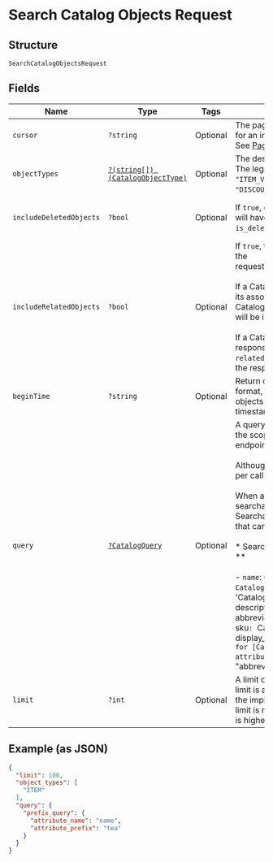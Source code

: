 
# Search Catalog Objects Request

## Structure

`SearchCatalogObjectsRequest`

## Fields

| Name | Type | Tags | Description | Getter | Setter |
|  --- | --- | --- | --- | --- | --- |
| `cursor` | `?string` | Optional | The pagination cursor returned in the previous response. Leave unset for an initial request.<br>See [Pagination](https://developer.squareup.com/docs/basics/api101/pagination) for more information. | getCursor(): ?string | setCursor(?string cursor): void |
| `objectTypes` | [`?(string[]) (CatalogObjectType)`](/doc/models/catalog-object-type.md) | Optional | The desired set of object types to appear in the search results.<br>The legal values are taken from the CatalogObjectType enum: `"ITEM"`, `"ITEM_VARIATION"`, `"CATEGORY"`,<br>`"DISCOUNT"`, `"TAX"`, `"MODIFIER"`, or `"MODIFIER_LIST"`. | getObjectTypes(): ?array | setObjectTypes(?array objectTypes): void |
| `includeDeletedObjects` | `?bool` | Optional | If `true`, deleted objects will be included in the results. Deleted objects will have their<br>`is_deleted` field set to `true`. | getIncludeDeletedObjects(): ?bool | setIncludeDeletedObjects(?bool includeDeletedObjects): void |
| `includeRelatedObjects` | `?bool` | Optional | If `true`, the response will include additional objects that are related to the<br>requested object, as follows:<br><br>If a CatalogItem is returned in the object field of the response,<br>its associated CatalogCategory, CatalogTax objects,<br>CatalogImage objects and CatalogModifierList objects<br>will be included in the `related_objects` field of the response.<br><br>If a CatalogItemVariation is returned in the object field of the<br>response, its parent CatalogItem will be included in the `related_objects` field of<br>the response. | getIncludeRelatedObjects(): ?bool | setIncludeRelatedObjects(?bool includeRelatedObjects): void |
| `beginTime` | `?string` | Optional | Return objects modified after this [timestamp](https://developer.squareup.com/docs/build-basics/working-with-dates), in RFC 3339<br>format, e.g., `2016-09-04T23:59:33.123Z`. The timestamp is exclusive - objects with a<br>timestamp equal to `begin_time` will not be included in the response. | getBeginTime(): ?string | setBeginTime(?string beginTime): void |
| `query` | [`?CatalogQuery`](/doc/models/catalog-query.md) | Optional | A query composed of one or more different types of filters to narrow the scope of targeted objects when calling the `SearchCatalogObjects` endpoint.<br><br>Although a query can have multiple filters, only one query is allowed per call to [SearchCatalogObjects](#endpoint-Catalog-SearchCatalogObjects).<br><br>When a query filter is based on an attribute, the attribute must be searchable.<br>Searchable attributes are listed as follows, along their parent types that can be searched for with applicable query filters.<br><br>* Searchable attribute and objects queryable by searchable attributes **<br><br>- `name`:  `CatalogItem`, `CatalogItemVariation`, `CatelogCatogry`, `CatalogTax`, `CatalogDiscount`, `CatalogModifier`, 'CatalogModifierList`,`CatalogItemOption`,`CatalogItemOptionValue`<br>- `description`: `CatalogItem`, `CatalogItemOptionValue`<br>- `abbreviation`: `CatalogItem`<br>- `upc`: `CatalogItemVariation`<br>- `sku`: `CatalogItemVariation`<br>- `caption`: `CatalogImage`<br>- `display_name`: `CatalogItemOption`<br><br>For example, to search for [CatalogItem](#type-CatalogItem) objects by searchable attributes, you can use<br>the `"name"`, `"description"`, or `"abbreviation"` attribute in an applicable query filter. | getQuery(): ?CatalogQuery | setQuery(?CatalogQuery query): void |
| `limit` | `?int` | Optional | A limit on the number of results to be returned in a single page. The limit is advisory -<br>the implementation may return more or fewer results. If the supplied limit is negative, zero, or<br>is higher than the maximum limit of 1,000, it will be ignored. | getLimit(): ?int | setLimit(?int limit): void |

## Example (as JSON)

```json
{
  "limit": 100,
  "object_types": [
    "ITEM"
  ],
  "query": {
    "prefix_query": {
      "attribute_name": "name",
      "attribute_prefix": "tea"
    }
  }
}
```

